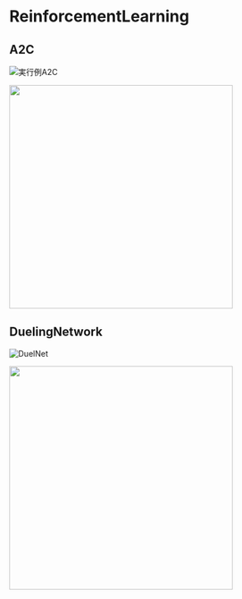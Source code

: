 # ReinforcementLearning

## A2C
![実行例A2C](https://user-images.githubusercontent.com/55625375/137506512-eeb17973-12be-495e-a75f-03335b16a1ec.gif) 

<img src=https://user-images.githubusercontent.com/55625375/137506588-e7034fa9-b882-4091-80c1-52ff1a68620d.png width= 400>

## DuelingNetwork
![DuelNet](https://user-images.githubusercontent.com/55625375/137509377-47b5727b-6732-4101-b14f-8d454da2bed5.gif)

<img src=https://user-images.githubusercontent.com/55625375/137509414-697291e8-b9bc-414a-95f3-4b0ff9e289df.png width= 400>
